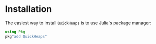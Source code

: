 # Installation

The easiest way to install `QuickHeaps` is to use Julia's package manager:

```julia
using Pkg
pkg"add QuickHeaps"
```
